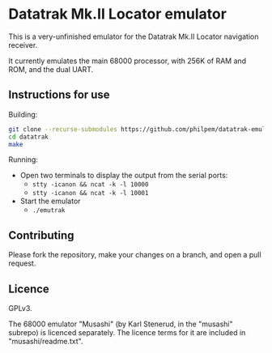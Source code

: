 # Datatrak Mk.II Locator emulator

This is a very-unfinished emulator for the Datatrak Mk.II Locator navigation receiver.

It currently emulates the main 68000 processor, with 256K of RAM and ROM, and the dual UART.


## Instructions for use

Building:

```bash
git clone --recurse-submodules https://github.com/philpem/datatrak-emulator datatrak
cd datatrak
make
```

Running: 

  - Open two terminals to display the output from the serial ports:
    - `stty -icanon && ncat -k -l 10000`
    - `stty -icanon && ncat -k -l 10001`
  - Start the emulator
    - `./emutrak`

## Contributing

Please fork the repository, make your changes on a branch, and open a pull request.

## Licence

GPLv3.

The 68000 emulator "Musashi" (by Karl Stenerud, in the "musashi" subrepo) is licenced separately. The licence terms for it are included in "musashi/readme.txt".

